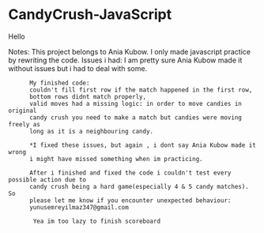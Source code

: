 # CandyCrush-JavaScript
Hello 

  Notes: This project belongs to Ania Kubow. I only made javascript
          practice by rewriting the code. 
         Issues i had: I am pretty sure Ania Kubow made it without
          issues but i had to deal with some.
        
          My finished code: 
          couldn't fill first row if the match happened in the first row, 
          bottom rows didnt match properly,
          valid moves had a missing logic: in order to move candies in original
          candy crush you need to make a match but candies were moving freely as
          long as it is a neighbouring candy.
          
          *I fixed these issues, but again , i dont say Ania Kubow made it wrong
          i might have missed something when im practicing.
         
          After i finished and fixed the code i couldn't test every possible action due to
          candy crush being a hard game(especially 4 & 5 candy matches). So
          please let me know if you encounter unexpected behaviour:
          yunusemreyilmaz347@gmail.com
        
           Yea im too lazy to finish scoreboard
